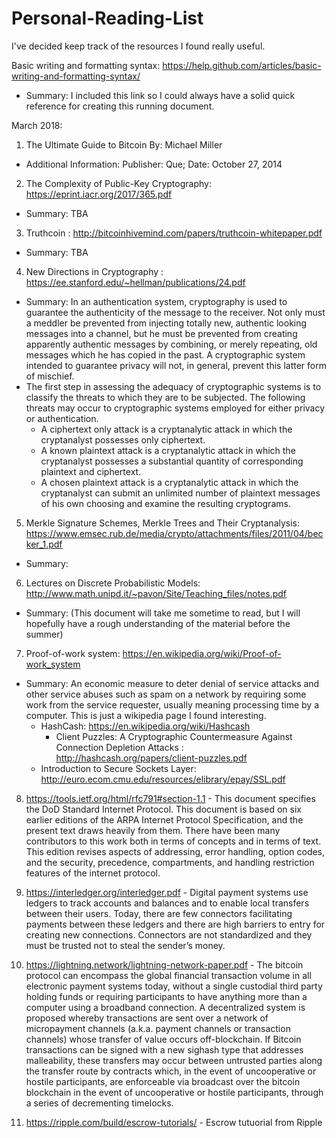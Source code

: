 
# Personal-Reading-List
I've decided keep track of the resources I found really useful.

Basic writing and formatting syntax: https://help.github.com/articles/basic-writing-and-formatting-syntax/
  - Summary: I included this link so I could always have a solid quick reference for creating this running document.
  
March 2018:

1) The Ultimate Guide to Bitcoin By: Michael Miller
  - Additional Information: Publisher: Que; Date: October 27, 2014

2) The Complexity of Public-Key Cryptography: https://eprint.iacr.org/2017/365.pdf
  - Summary: TBA 
  
3) Truthcoin : http://bitcoinhivemind.com/papers/truthcoin-whitepaper.pdf
  - Summary: TBA
  
4) New Directions in Cryptography : https://ee.stanford.edu/~hellman/publications/24.pdf
  - Summary: In an authentication system, cryptography is used to guarantee the authenticity of the message to the receiver. Not only must a meddler be prevented from injecting totally new, authentic looking messages into a channel, but he must be prevented from creating apparently authentic messages by combining, or merely repeating, old messages which he has copied in the past. A cryptographic system intended to guarantee privacy will not, in general, prevent this latter form of mischief. 
  - The first step in assessing the adequacy of cryptographic systems is to classify the threats to which they are to be subjected. The following threats may occur to cryptographic systems employed for either privacy or authentication.
    - A ciphertext only attack is a cryptanalytic attack in which the cryptanalyst possesses only ciphertext.
    - A known plaintext attack is a cryptanalytic attack in which the cryptanalyst possesses a substantial quantity of corresponding plaintext and ciphertext.
    - A chosen plaintext attack is a cryptanalytic attack in which the cryptanalyst can submit an unlimited number of plaintext messages of his own choosing and examine the resulting cryptograms.

5) Merkle Signature Schemes, Merkle Trees and Their Cryptanalysis: https://www.emsec.rub.de/media/crypto/attachments/files/2011/04/becker_1.pdf
  - Summary:

6) Lectures on Discrete Probabilistic Models: http://www.math.unipd.it/~pavon/Site/Teaching_files/notes.pdf
  - Summary: (This document will take me sometime to read, but I will hopefully have a rough understanding of the material before the summer)
  
 7) Proof-of-work system: https://en.wikipedia.org/wiki/Proof-of-work_system
  - Summary: An economic measure to deter denial of service attacks and other service abuses such as spam on a network by requiring some work from the service requester, usually meaning processing time by a computer. This is just a wikipedia page I found interesting.
    - HashCash: https://en.wikipedia.org/wiki/Hashcash
      - Client Puzzles: A Cryptographic Countermeasure Against Connection Depletion Attacks : http://hashcash.org/papers/client-puzzles.pdf
    - Introduction to Secure Sockets Layer: http://euro.ecom.cmu.edu/resources/elibrary/epay/SSL.pdf
    
  8) https://tools.ietf.org/html/rfc791#section-1.1
    - This document specifies the DoD Standard Internet Protocol.  This document is based on six earlier editions of the ARPA Internet Protocol Specification, and the present text draws heavily from them.  There have been many contributors to this work both in terms of concepts and in terms of text.  This edition revises aspects of addressing, error handling, option codes, and the security, precedence, compartments, and handling restriction features of the internet protocol.
    
  9) https://interledger.org/interledger.pdf
    -  Digital payment systems use ledgers to track accounts and balances and to enable local transfers between their users. Today, there are few connectors facilitating payments between these ledgers and there are high barriers to entry for creating new connections. Connectors are not standardized and they must be trusted not to steal the sender’s money.
      
  10) https://lightning.network/lightning-network-paper.pdf
    - The bitcoin protocol can encompass the global financial transaction volume in all electronic payment systems today, without a single custodial third party holding funds or requiring participants to have anything more than a computer using a broadband connection. A decentralized system is proposed whereby transactions are sent over a network of micropayment channels (a.k.a. payment channels or transaction channels) whose transfer of value occurs off-blockchain. If Bitcoin transactions can be signed with a new sighash type that addresses malleability, these transfers may occur between untrusted parties along the transfer route by contracts which, in the event of uncooperative or hostile participants, are enforceable via broadcast over the bitcoin blockchain in the event of uncooperative or hostile participants, through a series of decrementing timelocks. 
   
  11) https://ripple.com/build/escrow-tutorials/
    - Escrow tutuorial from Ripple
    
  
  
